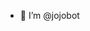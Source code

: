 - 👋  I’m @jojobot

<!---
Jojjob/Jojjob is a ✨ special ✨ repository because its `README.md` (this file) appears on your GitHub profile.
You can click the Preview link to take a look at your changes.
--->
